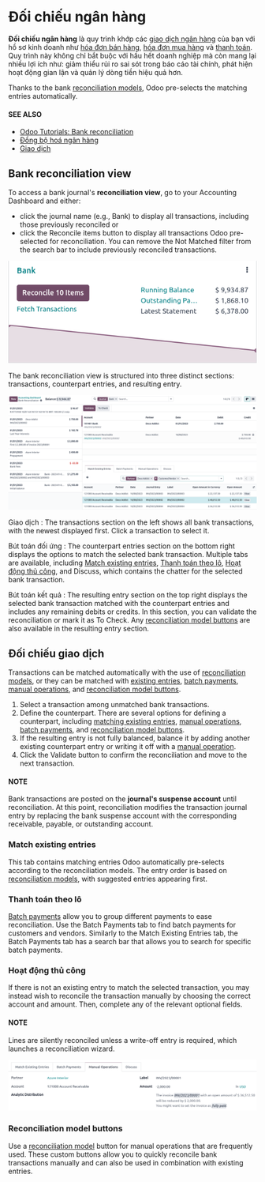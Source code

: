 # Đối chiếu ngân hàng

**Đối chiếu ngân hàng** là quy trình khớp các [giao dịch ngân hàng](transactions.md) của bạn với hồ sơ kinh doanh như [hóa đơn bán hàng](../customer_invoices.md), [hóa đơn mua hàng](../vendor_bills.md) và [thanh toán](../payments.md). Quy trình này không chỉ bắt buộc với hầu hết doanh nghiệp mà còn mang lại nhiều lợi ích như: giảm thiểu rủi ro sai sót trong báo cáo tài chính, phát hiện hoạt động gian lận và quản lý dòng tiền hiệu quả hơn.

Thanks to the bank [reconciliation models](reconciliation_models.md), Odoo pre-selects the
matching entries automatically.

#### SEE ALSO
- [Odoo Tutorials: Bank reconciliation](https://www.odoo.com/slides/slide/bank-reconciliation-2724)
- [Đồng bộ hoá ngân hàng](bank_synchronization.md)
- [Giao dịch](transactions.md)

## Bank reconciliation view

To access a bank journal's **reconciliation view**, go to your Accounting Dashboard and
either:

- click the journal name (e.g., Bank) to display all transactions, including those
  previously reconciled or
- click the Reconcile items button to display all transactions Odoo pre-selected for
  reconciliation. You can remove the Not Matched filter from the search bar to include
  previously reconciled transactions.

![Reaching the bank reconciliation tool from your accounting dashboard](reconciliation/bank-card.png)

The bank reconciliation view is structured into three distinct sections: transactions, counterpart
entries, and resulting entry.

![The user interface of the reconciliation view of a bank journal.](reconciliation/user-interface.png)

Giao dịch
: The transactions section on the left shows all bank transactions, with the newest displayed
  first. Click a transaction to select it.

Bút toán đối ứng
: The counterpart entries section on the bottom right displays the options to match the selected
  bank transaction. Multiple tabs are available, including
  [Match existing entries](#reconciliation-existing-entries), [Thanh toán theo lô](#reconciliation-batch-payments),
  [Hoạt động thủ công](#reconciliation-manual-operations), and Discuss, which contains the chatter for
  the selected bank transaction.

Bút toán kết quả
: The resulting entry section on the top right displays the selected bank transaction matched with
  the counterpart entries and includes any remaining debits or credits. In this section, you can
  validate the reconciliation or mark it as To Check. Any [reconciliation model
  buttons](#reconciliation-button) are also available in the resulting entry section.

## Đối chiếu giao dịch

Transactions can be matched automatically with the use of [reconciliation models](reconciliation_models.md), or they can be matched with [existing entries](#reconciliation-existing-entries), [batch payments](#reconciliation-batch-payments),
[manual operations](#reconciliation-manual-operations), and [reconciliation model buttons](#reconciliation-button).

1. Select a transaction among unmatched bank transactions.
2. Define the counterpart. There are several options for defining a counterpart, including
   [matching existing entries](#reconciliation-existing-entries), [manual operations](#reconciliation-manual-operations), [batch payments](#reconciliation-batch-payments), and
   [reconciliation model buttons](#reconciliation-button).
3. If the resulting entry is not fully balanced, balance it by adding another existing counterpart
   entry or writing it off with a [manual operation](#reconciliation-manual-operations).
4. Click the Validate button to confirm the reconciliation and move to the next
   transaction.

#### NOTE
Bank transactions are posted on the **journal's suspense account** until reconciliation. At this
point, reconciliation modifies the transaction journal entry by replacing the bank suspense
account with the corresponding receivable, payable, or outstanding account.

<a id="reconciliation-existing-entries"></a>

### Match existing entries

This tab contains matching entries Odoo automatically pre-selects according to the reconciliation
models. The entry order is based on [reconciliation models](reconciliation_models.md), with
suggested entries appearing first.

<a id="reconciliation-batch-payments"></a>

### Thanh toán theo lô

[Batch payments](payments/batch-payments) allow you to group different payments to ease
reconciliation. Use the Batch Payments tab to find batch payments for customers and
vendors. Similarly to the Match Existing Entries tab, the Batch Payments tab
has a search bar that allows you to search for specific batch payments.

<a id="reconciliation-manual-operations"></a>

### Hoạt động thủ công

If there is not an existing entry to match the selected transaction, you may instead wish to
reconcile the transaction manually by choosing the correct account and amount. Then, complete any
of the relevant optional fields.

#### NOTE
Lines are silently reconciled unless a write-off entry is required, which launches a
reconciliation wizard.

![Click on fully paid to manually set an invoice as entirely paid.](reconciliation/fully-paid.png)

<a id="reconciliation-button"></a>

### Reconciliation model buttons

Use a [reconciliation model](reconciliation_models.md) button for manual operations that are
frequently used. These custom buttons allow you to quickly reconcile bank transactions manually and
can also be used in combination with existing entries.
